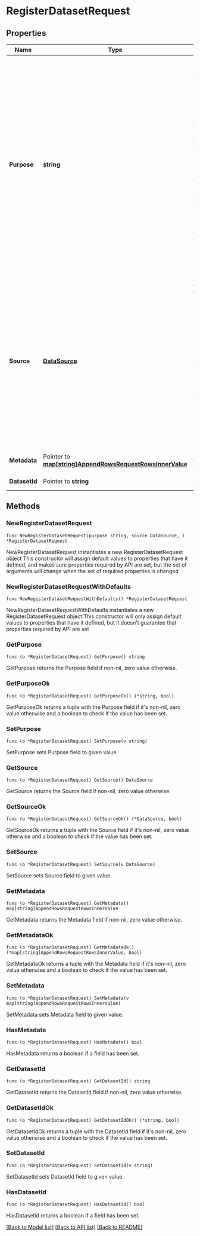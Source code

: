 # RegisterDatasetRequest

## Properties

Name | Type | Description | Notes
------------ | ------------- | ------------- | -------------
**Purpose** | **string** | The purpose of the dataset. One of - \&quot;post-training/messages\&quot;: The dataset contains a messages column with list of messages for post-training. { \&quot;messages\&quot;: [ {\&quot;role\&quot;: \&quot;user\&quot;, \&quot;content\&quot;: \&quot;Hello, world!\&quot;}, {\&quot;role\&quot;: \&quot;assistant\&quot;, \&quot;content\&quot;: \&quot;Hello, world!\&quot;}, ] } - \&quot;eval/question-answer\&quot;: The dataset contains a question column and an answer column for evaluation. { \&quot;question\&quot;: \&quot;What is the capital of France?\&quot;, \&quot;answer\&quot;: \&quot;Paris\&quot; } - \&quot;eval/messages-answer\&quot;: The dataset contains a messages column with list of messages and an answer column for evaluation. { \&quot;messages\&quot;: [ {\&quot;role\&quot;: \&quot;user\&quot;, \&quot;content\&quot;: \&quot;Hello, my name is John Doe.\&quot;}, {\&quot;role\&quot;: \&quot;assistant\&quot;, \&quot;content\&quot;: \&quot;Hello, John Doe. How can I help you today?\&quot;}, {\&quot;role\&quot;: \&quot;user\&quot;, \&quot;content\&quot;: \&quot;What&#39;s my name?\&quot;}, ], \&quot;answer\&quot;: \&quot;John Doe\&quot; } | 
**Source** | [**DataSource**](DataSource.md) | The data source of the dataset. Ensure that the data source schema is compatible with the purpose of the dataset. Examples: - { \&quot;type\&quot;: \&quot;uri\&quot;, \&quot;uri\&quot;: \&quot;https://mywebsite.com/mydata.jsonl\&quot; } - { \&quot;type\&quot;: \&quot;uri\&quot;, \&quot;uri\&quot;: \&quot;lsfs://mydata.jsonl\&quot; } - { \&quot;type\&quot;: \&quot;uri\&quot;, \&quot;uri\&quot;: \&quot;data:csv;base64,{base64_content}\&quot; } - { \&quot;type\&quot;: \&quot;uri\&quot;, \&quot;uri\&quot;: \&quot;huggingface://llamastack/simpleqa?split&#x3D;train\&quot; } - { \&quot;type\&quot;: \&quot;rows\&quot;, \&quot;rows\&quot;: [ { \&quot;messages\&quot;: [ {\&quot;role\&quot;: \&quot;user\&quot;, \&quot;content\&quot;: \&quot;Hello, world!\&quot;}, {\&quot;role\&quot;: \&quot;assistant\&quot;, \&quot;content\&quot;: \&quot;Hello, world!\&quot;}, ] } ] } | 
**Metadata** | Pointer to [**map[string]AppendRowsRequestRowsInnerValue**](AppendRowsRequestRowsInnerValue.md) | The metadata for the dataset. - E.g. {\&quot;description\&quot;: \&quot;My dataset\&quot;} | [optional] 
**DatasetId** | Pointer to **string** | The ID of the dataset. If not provided, an ID will be generated. | [optional] 

## Methods

### NewRegisterDatasetRequest

`func NewRegisterDatasetRequest(purpose string, source DataSource, ) *RegisterDatasetRequest`

NewRegisterDatasetRequest instantiates a new RegisterDatasetRequest object
This constructor will assign default values to properties that have it defined,
and makes sure properties required by API are set, but the set of arguments
will change when the set of required properties is changed

### NewRegisterDatasetRequestWithDefaults

`func NewRegisterDatasetRequestWithDefaults() *RegisterDatasetRequest`

NewRegisterDatasetRequestWithDefaults instantiates a new RegisterDatasetRequest object
This constructor will only assign default values to properties that have it defined,
but it doesn't guarantee that properties required by API are set

### GetPurpose

`func (o *RegisterDatasetRequest) GetPurpose() string`

GetPurpose returns the Purpose field if non-nil, zero value otherwise.

### GetPurposeOk

`func (o *RegisterDatasetRequest) GetPurposeOk() (*string, bool)`

GetPurposeOk returns a tuple with the Purpose field if it's non-nil, zero value otherwise
and a boolean to check if the value has been set.

### SetPurpose

`func (o *RegisterDatasetRequest) SetPurpose(v string)`

SetPurpose sets Purpose field to given value.


### GetSource

`func (o *RegisterDatasetRequest) GetSource() DataSource`

GetSource returns the Source field if non-nil, zero value otherwise.

### GetSourceOk

`func (o *RegisterDatasetRequest) GetSourceOk() (*DataSource, bool)`

GetSourceOk returns a tuple with the Source field if it's non-nil, zero value otherwise
and a boolean to check if the value has been set.

### SetSource

`func (o *RegisterDatasetRequest) SetSource(v DataSource)`

SetSource sets Source field to given value.


### GetMetadata

`func (o *RegisterDatasetRequest) GetMetadata() map[string]AppendRowsRequestRowsInnerValue`

GetMetadata returns the Metadata field if non-nil, zero value otherwise.

### GetMetadataOk

`func (o *RegisterDatasetRequest) GetMetadataOk() (*map[string]AppendRowsRequestRowsInnerValue, bool)`

GetMetadataOk returns a tuple with the Metadata field if it's non-nil, zero value otherwise
and a boolean to check if the value has been set.

### SetMetadata

`func (o *RegisterDatasetRequest) SetMetadata(v map[string]AppendRowsRequestRowsInnerValue)`

SetMetadata sets Metadata field to given value.

### HasMetadata

`func (o *RegisterDatasetRequest) HasMetadata() bool`

HasMetadata returns a boolean if a field has been set.

### GetDatasetId

`func (o *RegisterDatasetRequest) GetDatasetId() string`

GetDatasetId returns the DatasetId field if non-nil, zero value otherwise.

### GetDatasetIdOk

`func (o *RegisterDatasetRequest) GetDatasetIdOk() (*string, bool)`

GetDatasetIdOk returns a tuple with the DatasetId field if it's non-nil, zero value otherwise
and a boolean to check if the value has been set.

### SetDatasetId

`func (o *RegisterDatasetRequest) SetDatasetId(v string)`

SetDatasetId sets DatasetId field to given value.

### HasDatasetId

`func (o *RegisterDatasetRequest) HasDatasetId() bool`

HasDatasetId returns a boolean if a field has been set.


[[Back to Model list]](../README.md#documentation-for-models) [[Back to API list]](../README.md#documentation-for-api-endpoints) [[Back to README]](../README.md)


